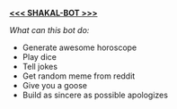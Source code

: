 [**<<< SHAKAL-BOT >>>**](https://t.me/mavmis_shakal_bot)

*What can this bot do:*
- Generate awesome horoscope
- Play dice
- Tell jokes
- Get random meme from reddit
- Give you a goose
- Build as sincere as possible apologizes
